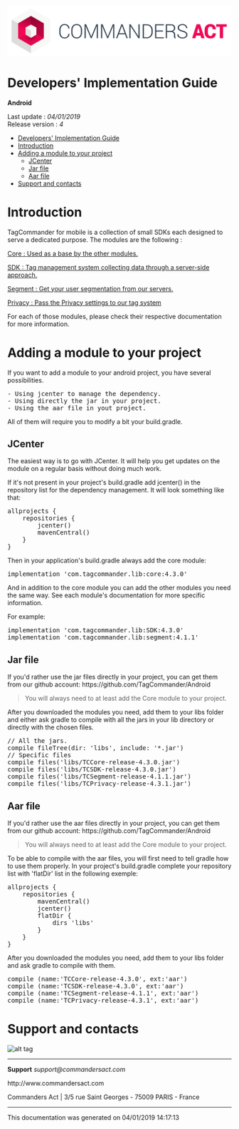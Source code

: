 
<html>
<body>
<p><img alt="alt tag" src="res/ca_logo.png" /></p>
<h1 id="developers-implementation-guide">Developers' Implementation Guide</h1>
<p><strong>Android</strong></p>
<p>Last update : <em>04/01/2019</em><br />
Release version : <em>4</em></p>
<p><div id="end_first_page" /></p>

<div class="toc">
<ul>
<li><a href="#developers-implementation-guide">Developers' Implementation Guide</a></li>
<li><a href="#introduction">Introduction</a></li>
<li><a href="#adding-a-module-to-your-project">Adding a module to your project</a><ul>
<li><a href="#jcenter">JCenter</a></li>
<li><a href="#jar-file">Jar file</a></li>
<li><a href="#aar-file">Aar file</a></li>
</ul>
</li>
<li><a href="#support-and-contacts">Support and contacts</a></li>
</ul>
</div>
<h1 id="introduction">Introduction</h1>
<p>TagCommander for mobile is a collection of small SDKs each designed to serve a dedicated purpose.
The modules are the following :</p>
<p><a href="TCCore/README.md">Core : Used as a base by the other modules.</a></p>
<p><a href="TCSDK/README.md">SDK : Tag management system collecting data through a server-side approach.</a></p>
<p><a href="TCSegment/README.md">Segment : Get your user segmentation from our servers.</a></p>
<p><a href="TCPrivacy/README.md">Privacy : Pass the Privacy settings to our tag system</a></p>
<p>For each of those modules, please check their respective documentation for more information.</p>
<h1 id="adding-a-module-to-your-project">Adding a module to your project</h1>
<p>If you want to add a module to your android project, you have several possibilities.</p>
<div class="codehilite"><pre><span></span>- Using jcenter to manage the dependency.
- Using directly the jar in your project.
- Using the aar file in yout project.
</pre></div>


<p>All of them will require you to modify a bit your build.gradle.</p>
<h2 id="jcenter">JCenter</h2>
<p>The easiest way is to go with JCenter. It will help you get updates on the module on a regular basis without doing much work.</p>
<p>If it's not present in your project's build.gradle add jcenter() in the repository list for the dependency management. It will look something like that:</p>
<div class="codehilite"><pre><span></span><span class="n">allprojects</span> <span class="o">{</span>
    <span class="n">repositories</span> <span class="o">{</span>
        <span class="n">jcenter</span><span class="o">()</span>
        <span class="n">mavenCentral</span><span class="o">()</span>
    <span class="o">}</span>
<span class="o">}</span>
</pre></div>


<p>Then in your application's build.gradle always add the core module:</p>
<div class="codehilite"><pre><span></span><span class="n">implementation</span> <span class="err">&#39;</span><span class="n">com</span><span class="o">.</span><span class="na">tagcommander</span><span class="o">.</span><span class="na">lib</span><span class="o">:</span><span class="n">core</span><span class="o">:</span><span class="mf">4.3.0</span><span class="err">&#39;</span>
</pre></div>


<p>And in addition to the core module you can add the other modules you need the same way. See each module's documentation for more specific information.</p>
<p>For example:</p>
<div class="codehilite"><pre><span></span><span class="n">implementation</span> <span class="err">&#39;</span><span class="n">com</span><span class="o">.</span><span class="na">tagcommander</span><span class="o">.</span><span class="na">lib</span><span class="o">:</span><span class="n">SDK</span><span class="o">:</span><span class="mf">4.3.0</span><span class="err">&#39;</span>
<span class="n">implementation</span> <span class="err">&#39;</span><span class="n">com</span><span class="o">.</span><span class="na">tagcommander</span><span class="o">.</span><span class="na">lib</span><span class="o">:</span><span class="n">segment</span><span class="o">:</span><span class="mf">4.1.1</span><span class="err">&#39;</span>
</pre></div>


<h2 id="jar-file">Jar file</h2>
<p>If you'd rather use the jar files directly in your project, you can get them from our github account: https://github.com/TagCommander/Android</p>
<div class="warning"></div>

<blockquote>
<p>You will always need to at least add the Core module to your project.</p>
</blockquote>
<p>After you downloaded the modules you need, add them to your libs folder and either ask gradle to compile with all the jars in your lib directory or directly with the chosen files.</p>
<div class="codehilite"><pre><span></span><span class="c1">// All the jars.</span>
<span class="n">compile</span> <span class="nf">fileTree</span><span class="o">(</span><span class="n">dir</span><span class="o">:</span> <span class="err">&#39;</span><span class="n">libs</span><span class="err">&#39;</span><span class="o">,</span> <span class="n">include</span><span class="o">:</span> <span class="err">&#39;</span><span class="o">*.</span><span class="na">jar</span><span class="err">&#39;</span><span class="o">)</span>
<span class="c1">// Specific files</span>
<span class="n">compile</span> <span class="nf">files</span><span class="o">(</span><span class="err">&#39;</span><span class="n">libs</span><span class="o">/</span><span class="n">TCCore</span><span class="o">-</span><span class="n">release</span><span class="o">-</span><span class="mf">4.3.0</span><span class="o">.</span><span class="na">jar</span><span class="err">&#39;</span><span class="o">)</span>
<span class="n">compile</span> <span class="nf">files</span><span class="o">(</span><span class="err">&#39;</span><span class="n">libs</span><span class="o">/</span><span class="n">TCSDK</span><span class="o">-</span><span class="n">release</span><span class="o">-</span><span class="mf">4.3.0</span><span class="o">.</span><span class="na">jar</span><span class="err">&#39;</span><span class="o">)</span>
<span class="n">compile</span> <span class="nf">files</span><span class="o">(</span><span class="err">&#39;</span><span class="n">libs</span><span class="o">/</span><span class="n">TCSegment</span><span class="o">-</span><span class="n">release</span><span class="o">-</span><span class="mf">4.1.1</span><span class="o">.</span><span class="na">jar</span><span class="err">&#39;</span><span class="o">)</span>
<span class="n">compile</span> <span class="nf">files</span><span class="o">(</span><span class="err">&#39;</span><span class="n">libs</span><span class="o">/</span><span class="n">TCPrivacy</span><span class="o">-</span><span class="n">release</span><span class="o">-</span><span class="mf">4.3.1</span><span class="o">.</span><span class="na">jar</span><span class="err">&#39;</span><span class="o">)</span>
</pre></div>


<h2 id="aar-file">Aar file</h2>
<p>If you'd rather use the aar files directly in your project, you can get them from our github account: https://github.com/TagCommander/Android</p>
<div class="warning"></div>

<blockquote>
<p>You will always need to at least add the Core module to your project.</p>
</blockquote>
<p>To be able to compile with the aar files, you will first need to tell gradle how to use them properly. In your project's build.gradle complete your repository list with 'flatDir' list in the following exemple:</p>
<div class="codehilite"><pre><span></span><span class="n">allprojects</span> <span class="o">{</span>
    <span class="n">repositories</span> <span class="o">{</span>
        <span class="n">mavenCentral</span><span class="o">()</span>
        <span class="n">jcenter</span><span class="o">()</span>
        <span class="n">flatDir</span> <span class="o">{</span>
            <span class="n">dirs</span> <span class="err">&#39;</span><span class="n">libs</span><span class="err">&#39;</span>
        <span class="o">}</span>
    <span class="o">}</span>
<span class="o">}</span>
</pre></div>


<p>After you downloaded the modules you need, add them to your libs folder and ask gradle to compile with them.</p>
<div class="codehilite"><pre><span></span><span class="n">compile</span> <span class="o">(</span><span class="n">name</span><span class="o">:</span><span class="err">&#39;</span><span class="n">TCCore</span><span class="o">-</span><span class="n">release</span><span class="o">-</span><span class="mf">4.3.0</span><span class="err">&#39;</span><span class="o">,</span> <span class="n">ext</span><span class="o">:</span><span class="err">&#39;</span><span class="n">aar</span><span class="err">&#39;</span><span class="o">)</span>
<span class="n">compile</span> <span class="o">(</span><span class="n">name</span><span class="o">:</span><span class="err">&#39;</span><span class="n">TCSDK</span><span class="o">-</span><span class="n">release</span><span class="o">-</span><span class="mf">4.3.0</span><span class="err">&#39;</span><span class="o">,</span> <span class="n">ext</span><span class="o">:</span><span class="err">&#39;</span><span class="n">aar</span><span class="err">&#39;</span><span class="o">)</span>
<span class="n">compile</span> <span class="o">(</span><span class="n">name</span><span class="o">:</span><span class="err">&#39;</span><span class="n">TCSegment</span><span class="o">-</span><span class="n">release</span><span class="o">-</span><span class="mf">4.1.1</span><span class="err">&#39;</span><span class="o">,</span> <span class="n">ext</span><span class="o">:</span><span class="err">&#39;</span><span class="n">aar</span><span class="err">&#39;</span><span class="o">)</span>
<span class="n">compile</span> <span class="o">(</span><span class="n">name</span><span class="o">:</span><span class="err">&#39;</span><span class="n">TCPrivacy</span><span class="o">-</span><span class="n">release</span><span class="o">-</span><span class="mf">4.3.1</span><span class="err">&#39;</span><span class="o">,</span> <span class="n">ext</span><span class="o">:</span><span class="err">&#39;</span><span class="n">aar</span><span class="err">&#39;</span><span class="o">)</span>
</pre></div>


<h1 id="support-and-contacts">Support and contacts</h1>
<p><img alt="alt tag" src="../res/ca_logo.png" /></p>
<hr />
<p><strong>Support</strong>
<em>support@commandersact.com</em></p>
<p>http://www.commandersact.com</p>
<p>Commanders Act | 3/5 rue Saint Georges - 75009 PARIS - France</p>
<hr />
<p>This documentation was generated on 04/01/2019 14:17:13</p>
</body>
</html>
